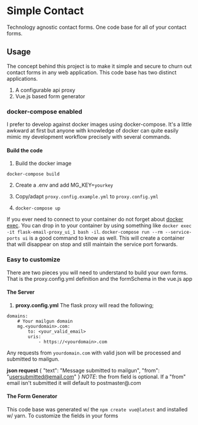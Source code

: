 # Simple Contact
Technology agnostic contact forms.  One code base for all of your contact forms.

## Usage
The concept behind this project is to make it simple and secure to churn out contact forms in any web application.  This code base has two distinct applications.
1. A configurable api proxy
2. Vue.js based form generator

### docker-compose enabled
I prefer to develop against docker images using docker-compose.  It's a little awkward at first but anyone with knowledge of docker can quite easily mimic my development workflow precisely with several commands.


#### Build the code
1. Build the docker image
```
docker-compose build
```
2. Create a .env and add MG_KEY=`yourkey`

3. Copy/adapt `proxy.config.example.yml` to `proxy.config.yml`

4. `docker-compose up`

If you ever need to connect to your container do not forget about [docker exec](https://docs.docker.com/engine/reference/commandline/exec/).  You can drop in to your container by using something like `docker exec -it flask-email-proxy_ui_1 bash -il`.  `docker-compose run --rm --service-ports ui` is a good command to know as well.  This will create a container that will disappear on stop and still maintain the service port forwards.

### Easy to customize
There are two pieces you will need to understand to build your own forms.  That is the proxy.config.yml definition and the formSchema in the vue.js app 


#### The Server
1. **proxy.config.yml**
The flask proxy will read the following;
```
domains:
    # Your mailgun domain
    mg.<yourdomain>.com: 
        to: <your_valid_email>
        uris:
            - https://<yourdomain>.com
```

Any requests from `yourdomain.com` with valid json will be processed and submitted to mailgun.

**json request**
{
    "text": "Message submitted to mailgun",
    "from": "usersubmitted@email.com"
}
*NOTE*: the from field is optional.  If a "from" email isn't submitted it will default to postmaster@<yourdomain>.com

#### The Form Generator
This code base was generated w/ the `npm create vue@latest` and installed w/ yarn.  To customize the fields in your forms
